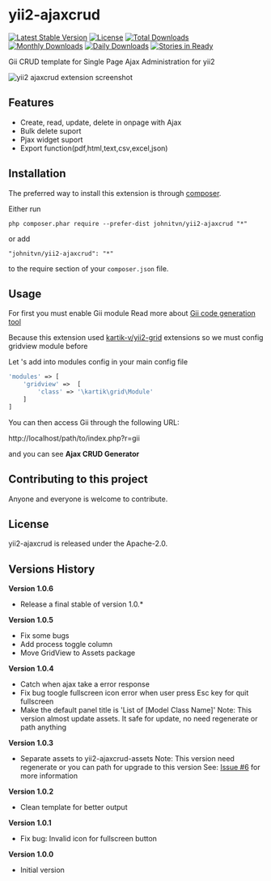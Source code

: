 
yii2-ajaxcrud
=============
[![Latest Stable Version](https://poser.pugx.org/johnitvn/yii2-ajaxcrud/v/stable)](https://packagist.org/packages/johnitvn/yii2-ajaxcrud)
[![License](https://poser.pugx.org/johnitvn/yii2-ajaxcrud/license)](https://packagist.org/packages/johnitvn/yii2-ajaxcrud)
[![Total Downloads](https://poser.pugx.org/johnitvn/yii2-ajaxcrud/downloads)](https://packagist.org/packages/johnitvn/yii2-ajaxcrud)
[![Monthly Downloads](https://poser.pugx.org/johnitvn/yii2-ajaxcrud/d/monthly)](https://packagist.org/packages/johnitvn/yii2-ajaxcrud)
[![Daily Downloads](https://poser.pugx.org/johnitvn/yii2-ajaxcrud/d/daily)](https://packagist.org/packages/johnitvn/yii2-ajaxcrud)
[![Stories in Ready](https://badge.waffle.io/johnitvn/yii2-ajaxcrud.png?label=ready&title=Ready)](https://waffle.io/johnitvn/yii2-ajaxcrud)

Gii CRUD template for Single Page Ajax Administration for yii2

![yii2 ajaxcrud extension screenshot](https://c1.staticflickr.com/1/330/18659931433_6e3db2461d_o.png "yii2 ajaxcrud extension screenshot")


Features
------------
+ Create, read, update, delete in onpage with Ajax
+ Bulk delete suport
+ Pjax widget suport
+ Export function(pdf,html,text,csv,excel,json)

Installation
------------

The preferred way to install this extension is through [composer](http://getcomposer.org/download/).

Either run

```
php composer.phar require --prefer-dist johnitvn/yii2-ajaxcrud "*"
```

or add

```
"johnitvn/yii2-ajaxcrud": "*"
```

to the require section of your `composer.json` file.


Usage
-----
For first you must enable Gii module Read more about [Gii code generation tool](http://www.yiiframework.com/doc-2.0/guide-tool-gii.html)

Because this extension used [kartik-v/yii2-grid](https://github.com/kartik-v/yii2-grid) extensions so we must config gridview module before

Let 's add into modules config in your main config file
````php
'modules' => [
    'gridview' =>  [
        'class' => '\kartik\grid\Module'
    ]       
]
````

You can then access Gii through the following URL:

http://localhost/path/to/index.php?r=gii

and you can see <b>Ajax CRUD Generator</b>


Contributing to this project
----------------------------

Anyone and everyone is welcome to contribute. 

License
----------------------------
yii2-ajaxcrud is released under the Apache-2.0.

Versions History
----------------------------
<b>Version 1.0.6</b>
+ Release a final stable of version 1.0.*

<b>Version 1.0.5</b>
+ Fix some bugs
+ Add process toggle column
+ Move GridView to Assets package

<b>Version 1.0.4</b>
+ Catch when ajax take a error response
+ Fix bug toogle fullscreen icon error when user press Esc key for quit fullscreen
+ Make the default panel title is 'List of [Model Class Name]'
Note: This version almost update assets. It safe for update, no need regenerate or path anything

<b>Version 1.0.3</b>
+ Separate assets to yii2-ajaxcrud-assets
Note: This version need regenerate or you can path for upgrade to this version
See: [Issue #6](https://github.com/johnitvn/yii2-ajaxcrud/issues/6) for more information

<b>Version 1.0.2</b>
+ Clean template for better output

<b>Version 1.0.1</b>
+ Fix bug: Invalid icon for fullscreen button

<b>Version 1.0.0</b>
+ Initial version
